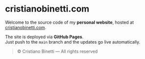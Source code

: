 # cristianobinetti.com

Welcome to the source code of my **personal website**, hosted at [cristianobinetti.com](https://cristianobinetti.com).

The site is deployed via **GitHub Pages**.  
Just push to the `main` branch and the updates go live automatically.  

> © Cristiano Binetti — All rights reserved  
